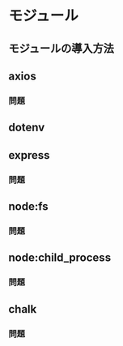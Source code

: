 # モジュール

## モジュールの導入方法

## axios

### 問題

## dotenv

## express

### 問題

## node:fs

### 問題

## node:child_process

### 問題

## chalk

### 問題